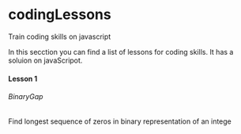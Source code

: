 # codingLessons
Train coding skills on javascript

In this secction you can find a list of lessons for coding skills. It has a soluion on javaScripot.

#### Lesson 1
###### BinaryGap
Find longest sequence of zeros in binary representation of an intege
